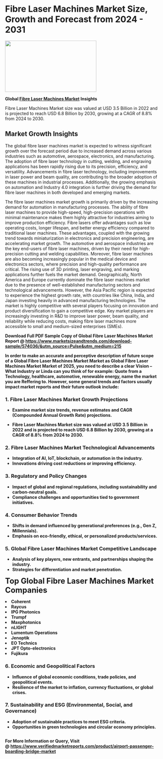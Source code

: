 <H1>Fibre Laser Machines Market Size, Growth and Forecast from 2024 - 2031</H1><img class="aligncenter size-medium wp-image-584254" src="https://thirdeyenews.in/wp-content/uploads/2024/09/Global-Market-Research-300x168.jpeg" alt="" width="300" height="168" /><p><strong>Global&nbsp;<a href="https://www.marketsizeandtrends.com/download-sample/574036/&amp;utm_source=Pulse&amp;utm_medium=215">Fibre Laser Machines Market</a> Insights</strong></p><p>Fibre Laser Machines Market size was valued at USD 3.5 Billion in 2022 and is projected to reach USD 6.8 Billion by 2030, growing at a CAGR of 8.8% from 2024 to 2030.</p><p><h2>Market Growth Insights</h2> <p>The global fibre laser machines market is expected to witness significant growth over the forecast period due to increased demand across various industries such as automotive, aerospace, electronics, and manufacturing. The adoption of fibre laser technology in cutting, welding, and engraving applications has been rapidly rising due to its precision, efficiency, and versatility. Advancements in fibre laser technology, including improvements in laser power and beam quality, are contributing to the broader adoption of these machines in industrial processes. Additionally, the growing emphasis on automation and Industry 4.0 integration is further driving the demand for fibre laser machines in both developed and emerging markets.</p> <p><strong></strong></p> <p>The fibre laser machines market growth is primarily driven by the increasing demand for automation in manufacturing processes. The ability of fibre laser machines to provide high-speed, high-precision operations with minimal maintenance makes them highly attractive for industries aiming to improve production efficiency. Fibre lasers offer advantages such as low operating costs, longer lifespan, and better energy efficiency compared to traditional laser machines. These advantages, coupled with the growing trend towards miniaturization in electronics and precision engineering, are accelerating market growth. The automotive and aerospace industries are the key end-users of fibre laser machines, driven by their need for high-precision cutting and welding capabilities. Moreover, fibre laser machines are also becoming increasingly popular in the medical device and electronics sectors, where precision and high-quality performance are critical. The rising use of 3D printing, laser engraving, and marking applications further fuels the market demand. Geographically, North America and Europe currently dominate the fibre laser machines market due to the presence of well-established manufacturing sectors and technological advancements. However, the Asia Pacific region is expected to experience the highest growth rate, with countries like China, India, and Japan investing heavily in advanced manufacturing technologies. The market is highly competitive with several players focusing on innovation and product diversification to gain a competitive edge. Key market players are increasingly investing in R&D to improve laser power, beam quality, and reliability while reducing costs, making fibre laser machines more accessible to small and medium-sized enterprises (SMEs). <p><strong></p><p><span class=""><strong>Download Full PDF Sample Copy of Global Fibre Laser Machines Market Report</strong> @ <a href="https://www.marketsizeandtrends.com/download-sample/574036/&amp;utm_source=Pulse&amp;utm_medium=215" target="_blank">https://www.marketsizeandtrends.com/download-sample/574036/&amp;utm_source=Pulse&amp;utm_medium=215</a></span></p><p>In order to make an accurate and perceptive description of future scope of a Global&nbsp;Fibre Laser Machines Market Market as Global&nbsp;Fibre Laser Machines Market Market of 2025, you need to describe a clear Vision &ndash; What Industry or Linda can you think of for example: Quote from a Technology, healthcare, automotive, renewable energy, name the market you are Reffering to. However, some general trends and factors usually impact market reports and their future outlook include:</p><h3>1.&nbsp;<strong>Fibre Laser Machines Market Growth Projections</strong></h3><ul><li>Examine market size trends, revenue estimates and CAGR (Compounded Annual Growth Rate) projections.</li><li><p>Fibre Laser Machines Market size was valued at USD 3.5 Billion in 2022 and is projected to reach USD 6.8 Billion by 2030, growing at a CAGR of 8.8% from 2024 to 2030.</p></li></ul><h3>2.&nbsp;<strong>Fibre Laser Machines Market Technological Advancements</strong></h3><ul><li>Integration of AI, IoT, blockchain, or automation in the industry.</li><li>Innovations driving cost reductions or improving efficiency.</li></ul><h3>3.&nbsp;<strong>Regulatory and Policy Changes</strong></h3><ul><li>Impact of global and regional regulations, including sustainability and carbon-neutral goals.</li><li>Compliance challenges and opportunities tied to government initiatives.</li></ul><h3>4.&nbsp;<strong>Consumer Behavior Trends</strong></h3><ul><li>Shifts in demand influenced by generational preferences (e.g., Gen Z, Millennials).</li><li>Emphasis on eco-friendly, ethical, or personalized products/services.</li></ul><h3>5.&nbsp;<strong>Global Fibre Laser Machines Market Competitive Landscape</strong></h3><ul><li>Analysis of key players, new entrants, and partnerships shaping the industry.</li><li>Strategies for differentiation and market penetration.</li></ul><p data-pm-slice="1 1 []"><span style="color: inherit; font-family: inherit; font-size: 25px;">Top Global Fibre Laser Machines Market Companies</span></p><div class="" data-test-id=""><p><li>Coherent</li><li> Raycus</li><li> IPG Photonics</li><li> Trumpf</li><li> Maxphotonics</li><li> nLIGHT</li><li> Lumentum Operations</li><li> Jenoptik</li><li> EO Technics</li><li> JPT Opto-electronics</li><li> Fujikura</li></p></div><h3>6.&nbsp;<strong>Economic and Geopolitical Factors</strong></h3><ul><li>Influence of global economic conditions, trade policies, and geopolitical events.</li><li>Resilience of the market to inflation, currency fluctuations, or global crises.</li></ul><h3>7.&nbsp;<strong>Sustainability and ESG (Environmental, Social, and Governance)</strong></h3><ul><li>Adoption of sustainable practices to meet ESG criteria.</li><li>Opportunities in green technologies and circular economy principles.</li></ul><h2><strong style="font-size: 14px;">For More Information or Query, Visit @&nbsp;</strong><a style="background-color: #ffffff; font-size: 14px;" href="https://www.marketsizeandtrends.com/report/fibre-laser-machines-market/" target="_blank">https://www.verifiedmarketreports.com/product/airport-passenger-boarding-bridge-market</a></h2>
